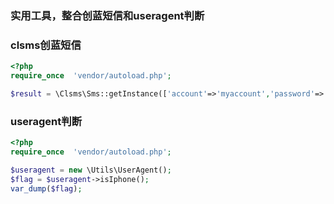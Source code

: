 ### 实用工具，整合创蓝短信和useragent判断
### clsms创蓝短信
```php
<?php
require_once  'vendor/autoload.php';

$result = \Clsms\Sms::getInstance(['account'=>'myaccount','password'=>'mypasspord'])->send(['to'=>'15812345678','content'=>'亲爱的用户，您的活动验证码是123456，感谢您的参与此次活动。']);

```
### useragent判断
```php
<?php
require_once  'vendor/autoload.php';

$useragent = new \Utils\UserAgent();
$flag = $useragent->isIphone();
var_dump($flag);
```

